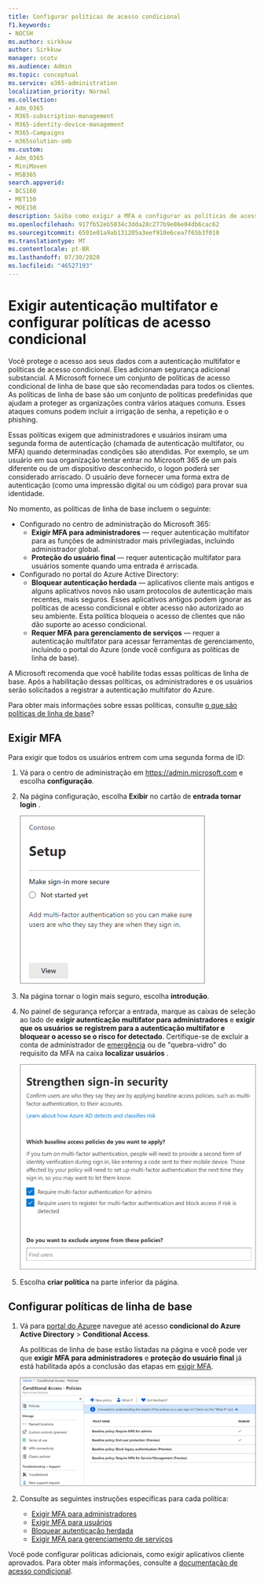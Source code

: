 ```yaml
---
title: Configurar políticas de acesso condicional
f1.keywords:
- NOCSH
ms.author: sirkkuw
author: Sirkkuw
manager: scotv
ms.audience: Admin
ms.topic: conceptual
ms.service: o365-administration
localization_priority: Normal
ms.collection:
- Adm_O365
- M365-subscription-management
- M365-identity-device-management
- M365-Campaigns
- m365solution-smb
ms.custom:
- Adm_O365
- MiniMaven
- MSB365
search.appverid:
- BCS160
- MET150
- MOE150
description: Saiba como exigir a MFA e configurar as políticas de acesso condicional para o Microsoft 365 for Business.
ms.openlocfilehash: 917fb52eb5034c3dda28c277b9e86e04db6cac62
ms.sourcegitcommit: 6501e01a9ab131205a3eef910e6cea7f65b3f010
ms.translationtype: MT
ms.contentlocale: pt-BR
ms.lasthandoff: 07/30/2020
ms.locfileid: "46527193"
---
```

# <a name="require-multi-factor-authentication-and-set-up-conditional-access-policies"></a>Exigir autenticação multifator e configurar políticas de acesso condicional

Você protege o acesso aos seus dados com a autenticação multifator e políticas de acesso condicional. Eles adicionam segurança adicional substancial. A Microsoft fornece um conjunto de políticas de acesso condicional de linha de base que são recomendadas para todos os clientes. As políticas de linha de base são um conjunto de políticas predefinidas que ajudam a proteger as organizações contra vários ataques comuns. Esses ataques comuns podem incluir a irrigação de senha, a repetição e o phishing.

Essas políticas exigem que administradores e usuários insiram uma segunda forma de autenticação (chamada de autenticação multifator, ou MFA) quando determinadas condições são atendidas. Por exemplo, se um usuário em sua organização tentar entrar no Microsoft 365 de um país diferente ou de um dispositivo desconhecido, o logon poderá ser considerado arriscado. O usuário deve fornecer uma forma extra de autenticação (como uma impressão digital ou um código) para provar sua identidade. 

No momento, as políticas de linha de base incluem o seguinte:
- Configurado no centro de administração do Microsoft 365:
    - **Exigir MFA para administradores** — requer autenticação multifator para as funções de administrador mais privilegiadas, incluindo administrador global.
    - **Proteção do usuário final** — requer autenticação multifator para usuários somente quando uma entrada é arriscada. 
- Configurado no portal do Azure Active Directory:
    - **Bloquear autenticação herdada** — aplicativos cliente mais antigos e alguns aplicativos novos não usam protocolos de autenticação mais recentes, mais seguros. Esses aplicativos antigos podem ignorar as políticas de acesso condicional e obter acesso não autorizado ao seu ambiente. Esta política bloqueia o acesso de clientes que não dão suporte ao acesso condicional. 
    - **Requer MFA para gerenciamento de serviços** — requer a autenticação multifator para acessar ferramentas de gerenciamento, incluindo o portal do Azure (onde você configura as políticas de linha de base). 

A Microsoft recomenda que você habilite todas essas políticas de linha de base. Após a habilitação dessas políticas, os administradores e os usuários serão solicitados a registrar a autenticação multifator do Azure.

Para obter mais informações sobre essas políticas, consulte [o que são políticas de linha de base](https://docs.microsoft.com/azure/active-directory/conditional-access/concept-baseline-protection)?


## <a name="require-mfa"></a>Exigir MFA

Para exigir que todos os usuários entrem com uma segunda forma de ID:

1. Vá para o centro de administração em <a href="https://go.microsoft.com/fwlink/p/?linkid=837890" target="_blank">https://admin.microsoft.com</a> e escolha **configuração**.

2. Na página configuração, escolha **Exibir** no cartão de **entrada tornar login** .


    ![Crie um cartão de logon mais seguro.](../media/setupmfa.png)
3. Na página tornar o login mais seguro, escolha **introdução**.
 
4. No painel de segurança reforçar a entrada, marque as caixas de seleção ao lado de **exigir autenticação multifator para administradores** e **exigir que os usuários se registrem para a autenticação multifator e bloquear o acesso se o risco for detectado**.
    Certifique-se de excluir a conta de administrador de [emergência](m365-campaigns-protect-admin-accounts.md#create-an-emergency-admin-account) ou de "quebra-vidro" do requisito da MFA na caixa **localizar usuários** .
    
    ![Fortaleça a página de segurança de entrada.](../media/requiremfa.png)

5. Escolha **criar política** na parte inferior da página.

## <a name="set-up-baseline-policies"></a>Configurar políticas de linha de base

1. Vá para [portal do Azure](https://portal.azure.com)e navegue até acesso **condicional do Azure Active Directory** \> **Conditional Access**.
    
    As políticas de linha de base estão listadas na página e você pode ver que **exigir MFA para administradores** e **proteção do usuário final** já está habilitada após a conclusão das etapas em [exigir MFA](#require-mfa).

    ![Página que lista as políticas de linha de base para acesso condicional.](../media/casettings.png)
2. Consulte as seguintes instruções específicas para cada política:

    - [Exigir MFA para administradores](https://docs.microsoft.com/azure/active-directory/conditional-access/howto-baseline-protect-administrators)
    - [Exigir MFA para usuários](https://docs.microsoft.com/azure/active-directory/conditional-access/howto-baseline-protect-end-users)  
    - [Bloquear autenticação herdada](https://docs.microsoft.com/azure/active-directory/conditional-access/howto-baseline-protect-legacy-auth)
    - [Exigir MFA para gerenciamento de serviços](https://docs.microsoft.com/azure/active-directory/conditional-access/howto-baseline-protect-azure)

Você pode configurar políticas adicionais, como exigir aplicativos cliente aprovados. Para obter mais informações, consulte a [documentação de acesso condicional](https://docs.microsoft.com/azure/active-directory/conditional-access/).
